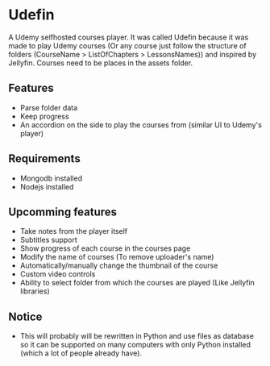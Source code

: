 # Udefin
A Udemy selfhosted courses player. It was called Udefin because it was made to play Udemy courses (Or any course just follow the structure of folders (CourseName > ListOfChapters > LessonsNames)) and inspired by Jellyfin.
Courses need to be places in the assets folder.

## Features
- Parse folder data
- Keep progress
- An accordion on the side to play the courses from (similar UI to Udemy's player)

## Requirements
- Mongodb installed
- Nodejs installed

## Upcomming features
- Take notes from the player itself
- Subtitles support
- Show progress of each course in the courses page
- Modify the name of courses (To remove uploader's name)
- Automatically/manually change the thumbnail of the course
- Custom video controls
- Ability to select folder from which the courses are played (Like Jellyfin libraries)

## Notice
- This will probably will be rewritten in Python and use files as database so it can be supported on many computers with only Python installed (which a lot of people already have).